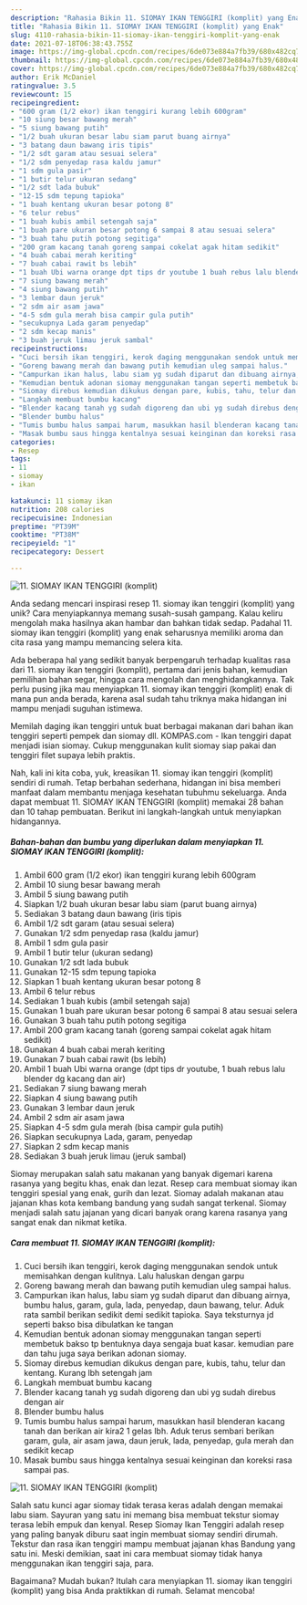 ```yaml
---
description: "Rahasia Bikin 11. SIOMAY IKAN TENGGIRI (komplit) yang Enak"
title: "Rahasia Bikin 11. SIOMAY IKAN TENGGIRI (komplit) yang Enak"
slug: 4110-rahasia-bikin-11-siomay-ikan-tenggiri-komplit-yang-enak
date: 2021-07-18T06:38:43.755Z
image: https://img-global.cpcdn.com/recipes/6de073e884a7fb39/680x482cq70/11-siomay-ikan-tenggiri-komplit-foto-resep-utama.jpg
thumbnail: https://img-global.cpcdn.com/recipes/6de073e884a7fb39/680x482cq70/11-siomay-ikan-tenggiri-komplit-foto-resep-utama.jpg
cover: https://img-global.cpcdn.com/recipes/6de073e884a7fb39/680x482cq70/11-siomay-ikan-tenggiri-komplit-foto-resep-utama.jpg
author: Erik McDaniel
ratingvalue: 3.5
reviewcount: 15
recipeingredient:
- "600 gram (1/2 ekor) ikan tenggiri kurang lebih 600gram"
- "10 siung besar bawang merah"
- "5 siung bawang putih"
- "1/2 buah ukuran besar labu siam parut buang airnya"
- "3 batang daun bawang iris tipis"
- "1/2 sdt garam atau sesuai selera"
- "1/2 sdm penyedap rasa kaldu jamur"
- "1 sdm gula pasir"
- "1 butir telur ukuran sedang"
- "1/2 sdt lada bubuk"
- "12-15 sdm tepung tapioka"
- "1 buah kentang ukuran besar potong 8"
- "6 telur rebus"
- "1 buah kubis ambil setengah saja"
- "1 buah pare ukuran besar potong 6 sampai 8 atau sesuai selera"
- "3 buah tahu putih potong segitiga"
- "200 gram kacang tanah goreng sampai cokelat agak hitam sedikit"
- "4 buah cabai merah keriting"
- "7 buah cabai rawit bs lebih"
- "1 buah Ubi warna orange dpt tips dr youtube 1 buah rebus lalu blender dg kacang dan air"
- "7 siung bawang merah"
- "4 siung bawang putih"
- "3 lembar daun jeruk"
- "2 sdm air asam jawa"
- "4-5 sdm gula merah bisa campir gula putih"
- "secukupnya Lada garam penyedap"
- "2 sdm kecap manis"
- "3 buah jeruk limau jeruk sambal"
recipeinstructions:
- "Cuci bersih ikan tenggiri, kerok daging menggunakan sendok untuk memisahkan dengan kulitnya. Lalu haluskan dengan garpu"
- "Goreng bawang merah dan bawang putih kemudian uleg sampai halus."
- "Campurkan ikan halus, labu siam yg sudah diparut dan dibuang airnya, bumbu halus, garam, gula, lada, penyedap, daun bawang, telur. Aduk rata sambil berikan sedikit demi sedikit tapioka. Saya teksturnya jd seperti bakso bisa dibulatkan ke tangan"
- "Kemudian bentuk adonan siomay menggunakan tangan seperti membetuk bakso tp bentuknya daya sengaja buat kasar. kemudian pare dan tahu juga saya berikan adonan siomay."
- "Siomay direbus kemudian dikukus dengan pare, kubis, tahu, telur dan kentang. Kurang lbh setengah jam"
- "Langkah membuat bumbu kacang"
- "Blender kacang tanah yg sudah digoreng dan ubi yg sudah direbus dengan air"
- "Blender bumbu halus"
- "Tumis bumbu halus sampai harum, masukkan hasil blenderan kacang tanah dan berikan air kira2 1 gelas lbh. Aduk terus sembari berikan garam, gula, air asam jawa, daun jeruk, lada, penyedap, gula merah dan sedikit kecap"
- "Masak bumbu saus hingga kentalnya sesuai keinginan dan koreksi rasa sampai pas."
categories:
- Resep
tags:
- 11
- siomay
- ikan

katakunci: 11 siomay ikan 
nutrition: 208 calories
recipecuisine: Indonesian
preptime: "PT39M"
cooktime: "PT38M"
recipeyield: "1"
recipecategory: Dessert

---
```



![11. SIOMAY IKAN TENGGIRI (komplit)](https://img-global.cpcdn.com/recipes/6de073e884a7fb39/680x482cq70/11-siomay-ikan-tenggiri-komplit-foto-resep-utama.jpg)

Anda sedang mencari inspirasi resep 11. siomay ikan tenggiri (komplit) yang unik? Cara menyiapkannya memang susah-susah gampang. Kalau keliru mengolah maka hasilnya akan hambar dan bahkan tidak sedap. Padahal 11. siomay ikan tenggiri (komplit) yang enak seharusnya memiliki aroma dan cita rasa yang mampu memancing selera kita.

Ada beberapa hal yang sedikit banyak berpengaruh terhadap kualitas rasa dari 11. siomay ikan tenggiri (komplit), pertama dari jenis bahan, kemudian pemilihan bahan segar, hingga cara mengolah dan menghidangkannya. Tak perlu pusing jika mau menyiapkan 11. siomay ikan tenggiri (komplit) enak di mana pun anda berada, karena asal sudah tahu triknya maka hidangan ini mampu menjadi suguhan istimewa.

Memilah daging ikan tenggiri untuk buat berbagai makanan dari bahan ikan tenggiri seperti pempek dan siomay dll. KOMPAS.com - Ikan tenggiri dapat menjadi isian siomay. Cukup menggunakan kulit siomay siap pakai dan tenggiri filet supaya lebih praktis.


Nah, kali ini kita coba, yuk, kreasikan 11. siomay ikan tenggiri (komplit) sendiri di rumah. Tetap berbahan sederhana, hidangan ini bisa memberi manfaat dalam membantu menjaga kesehatan tubuhmu sekeluarga. Anda dapat membuat 11. SIOMAY IKAN TENGGIRI (komplit) memakai 28 bahan dan 10 tahap pembuatan. Berikut ini langkah-langkah untuk menyiapkan hidangannya.

<!--inarticleads1-->

##### Bahan-bahan dan bumbu yang diperlukan dalam menyiapkan 11. SIOMAY IKAN TENGGIRI (komplit):

1. Ambil 600 gram (1/2 ekor) ikan tenggiri kurang lebih 600gram
1. Ambil 10 siung besar bawang merah
1. Ambil 5 siung bawang putih
1. Siapkan 1/2 buah ukuran besar labu siam (parut buang airnya)
1. Sediakan 3 batang daun bawang (iris tipis
1. Ambil 1/2 sdt garam (atau sesuai selera)
1. Gunakan 1/2 sdm penyedap rasa (kaldu jamur)
1. Ambil 1 sdm gula pasir
1. Ambil 1 butir telur (ukuran sedang)
1. Gunakan 1/2 sdt lada bubuk
1. Gunakan 12-15 sdm tepung tapioka
1. Siapkan 1 buah kentang ukuran besar potong 8
1. Ambil 6 telur rebus
1. Sediakan 1 buah kubis (ambil setengah saja)
1. Gunakan 1 buah pare ukuran besar potong 6 sampai 8 atau sesuai selera
1. Gunakan 3 buah tahu putih potong segitiga
1. Ambil 200 gram kacang tanah (goreng sampai cokelat agak hitam sedikit)
1. Gunakan 4 buah cabai merah keriting
1. Gunakan 7 buah cabai rawit (bs lebih)
1. Ambil 1 buah Ubi warna orange (dpt tips dr youtube, 1 buah rebus lalu blender dg kacang dan air)
1. Sediakan 7 siung bawang merah
1. Siapkan 4 siung bawang putih
1. Gunakan 3 lembar daun jeruk
1. Ambil 2 sdm air asam jawa
1. Siapkan 4-5 sdm gula merah (bisa campir gula putih)
1. Siapkan secukupnya Lada, garam, penyedap
1. Siapkan 2 sdm kecap manis
1. Sediakan 3 buah jeruk limau (jeruk sambal)


Siomay merupakan salah satu makanan yang banyak digemari karena rasanya yang begitu khas, enak dan lezat. Resep cara membuat siomay ikan tenggiri spesial yang enak, gurih dan lezat. Siomay adalah makanan atau jajanan khas kota kembang bandung yang sudah sangat terkenal. Siomay menjadi salah satu jajanan yang dicari banyak orang karena rasanya yang sangat enak dan nikmat ketika. 

<!--inarticleads2-->

##### Cara membuat 11. SIOMAY IKAN TENGGIRI (komplit):

1. Cuci bersih ikan tenggiri, kerok daging menggunakan sendok untuk memisahkan dengan kulitnya. Lalu haluskan dengan garpu
1. Goreng bawang merah dan bawang putih kemudian uleg sampai halus.
1. Campurkan ikan halus, labu siam yg sudah diparut dan dibuang airnya, bumbu halus, garam, gula, lada, penyedap, daun bawang, telur. Aduk rata sambil berikan sedikit demi sedikit tapioka. Saya teksturnya jd seperti bakso bisa dibulatkan ke tangan
1. Kemudian bentuk adonan siomay menggunakan tangan seperti membetuk bakso tp bentuknya daya sengaja buat kasar. kemudian pare dan tahu juga saya berikan adonan siomay.
1. Siomay direbus kemudian dikukus dengan pare, kubis, tahu, telur dan kentang. Kurang lbh setengah jam
1. Langkah membuat bumbu kacang
1. Blender kacang tanah yg sudah digoreng dan ubi yg sudah direbus dengan air
1. Blender bumbu halus
1. Tumis bumbu halus sampai harum, masukkan hasil blenderan kacang tanah dan berikan air kira2 1 gelas lbh. Aduk terus sembari berikan garam, gula, air asam jawa, daun jeruk, lada, penyedap, gula merah dan sedikit kecap
1. Masak bumbu saus hingga kentalnya sesuai keinginan dan koreksi rasa sampai pas.
<img src="//assets-global.cpcdn.com/assets/icons/button_play-2c75c40dde080a61004c1f40b05d8f140eaff45d7e9e6481dc71c63d2e7c4909.png" alt="11. SIOMAY IKAN TENGGIRI (komplit)">

Salah satu kunci agar siomay tidak terasa keras adalah dengan memakai labu siam. Sayuran yang satu ini memang bisa membuat tekstur siomay terasa lebih empuk dan kenyal. Resep Siomay Ikan Tenggiri adalah resep yang paling banyak diburu saat ingin membuat siomay sendiri dirumah. Tekstur dan rasa ikan tenggiri mampu membuat jajanan khas Bandung yang satu ini. Meski demikian, saat ini cara membuat siomay tidak hanya menggunakan ikan tenggiri saja, para. 

Bagaimana? Mudah bukan? Itulah cara menyiapkan 11. siomay ikan tenggiri (komplit) yang bisa Anda praktikkan di rumah. Selamat mencoba!
